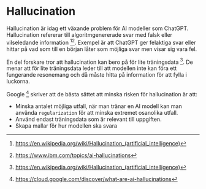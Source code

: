 # Hallucination

Hallucination är idag ett växande problem för AI modeller som ChatGPT. Hallucination refererar till algoritmgenererade svar med falsk eller vilseledande information [^1][^2]. Exempel är att ChatGPT ger felaktiga svar eller hittar på vad som till en början låter som möjliga svar men visar sig vara fel.

En del forskare tror att hallucination kan bero på för lite träningsdata [^1]. De menar att för lite träningsdata leder till att modellen inte kan föra ett fungerande resonemang och då måste hitta på information för att fylla i luckorna.

Google [^3] skriver att de bästa sättet att minska risken för hallucination är att:

- Minska antalet möjliga utfall, när man tränar en AI modell kan man använda `regularization` för att minska extremet osanolika utfall.
- Använd endast träningsdata som är relevant till uppgiften.
- Skapa mallar för hur modellen ska svara

[^1]: https://en.wikipedia.org/wiki/Hallucination_(artificial_intelligence)
[^2]: https://www.ibm.com/topics/ai-hallucinations
[^3]: https://cloud.google.com/discover/what-are-ai-hallucinations
